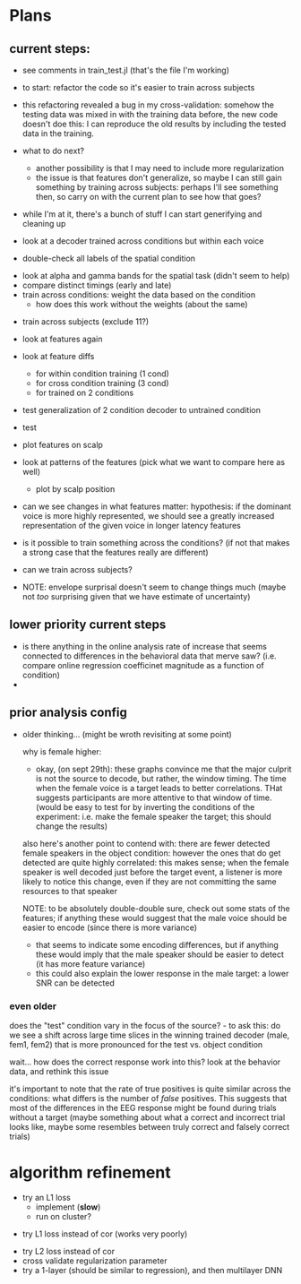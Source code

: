 
# Plans

## current steps:

- see comments in train_test.jl (that's the file I'm working)

- to start: refactor the code so it's easier to train across subjects
- this refactoring revealed a bug in my cross-validation:
  somehow the testing data was mixed in with the training data before,
  the new code doesn't doe this: I can reproduce the old results
  by including the tested data in the training.
- what to do next?
  - another possibility is that I may need to include more regularization
  - the issue is that features don't generalize, so maybe I can still gain something by training across subjects: perhaps I'll see something then, so carry on with the current plan to see how that goes?

- while I'm at it, there's a bunch of stuff I can start generifying and
  cleaning up

- look at a decoder trained across conditions but within each voice
- double-check all labels of the spatial condition
+ look at alpha and gamma bands for the spatial task (didn't seem to help)
+ compare distinct timings (early and late)
+ train across conditions: weight the data based on the condition
  + how does this work without the weights (about the same)

- train across subjects (exclude 11?)
- look at features again
- look at feature diffs
  - for within condition training (1 cond)
  - for cross condition training (3 cond)
  - for trained on 2 conditions
- test generalization of 2 condition decoder to untrained condition

- test
- plot features on scalp

- look at patterns of the features (pick what we want to compare here as well)
  - plot by scalp position

- can we see changes in what features matter:
  hypothesis: if the dominant voice is more highly represented,
  we should see a greatly increased representation of the given voice
  in longer latency features

- is it possible to train something across the conditions? (if not that makes a strong case that the features really are different)
- can we train across subjects?


- NOTE: envelope surprisal doesn't seem to change things much
  (maybe not *too* surprising given that we have estimate of uncertainty)

## lower priority current steps

- is there anything in the online analysis rate of increase that
  seems connected to differences in the behavioral data that merve saw?
    (i.e. compare online regression coefficinet magnitude as a function of condition)
-

## prior analysis config

- older thinking... (might be wroth revisiting at some point)

  why is female higher:
  - okay, (on sept 29th): these graphs convince me that the major culprit is not the source to decode, but rather, the window timing. The time when
  the female voice is a target leads to better correlations. THat suggests
  participants are more attentive to that window of time. (would be easy to test
  for by inverting the conditions of the experiment: i.e. make the female speaker the target; this should change the results)

  also here's another point to contend with: there are fewer detected female speakers in the object condition: however the ones that do get detected are quite highly correlated: this makes sense; when the female speaker is well decoded just before the target event, a listener is more likely to notice this change, even if they are not committing the same resources to that speaker

  NOTE: to be absolutely double-double sure, check out some stats of the features; if anything these would suggest that the male voice
  should be easier to encode (since there is more variance)
  - that seems to indicate some encoding differences, but if anything these would imply that the male speaker should be easier to detect (it has more feature variance)
  - this could also explain the lower response in the male target:
    a lower SNR can be detected

### even older

  does the "test" condition vary in the focus of the source?
    - to ask this: do we see a shift across large time slices in the winning
    trained decoder (male, fem1, fem2) that is more pronounced for
    the test vs. object condition

  wait... how does the correct response work into this?
  look at the behavior data, and rethink this issue

  it's important to note that the rate of true positives is quite
  similar across the conditions: what differs is the number of
  *false* positives. This suggests that most of the differences in
  the EEG response might be found during trials without a target
  (maybe something about what a correct and incorrect trial looks like,
    maybe some resembles between truly correct and falsely correct trials)

# algorithm refinement
- try an L1 loss
  + implement (**slow**)
  - run on cluster?
+ try L1 loss instead of cor (works very poorly)
- try L2 loss instead of cor
- cross validate regularization parameter
- try a 1-layer (should be similar to regression), and then multilayer DNN

